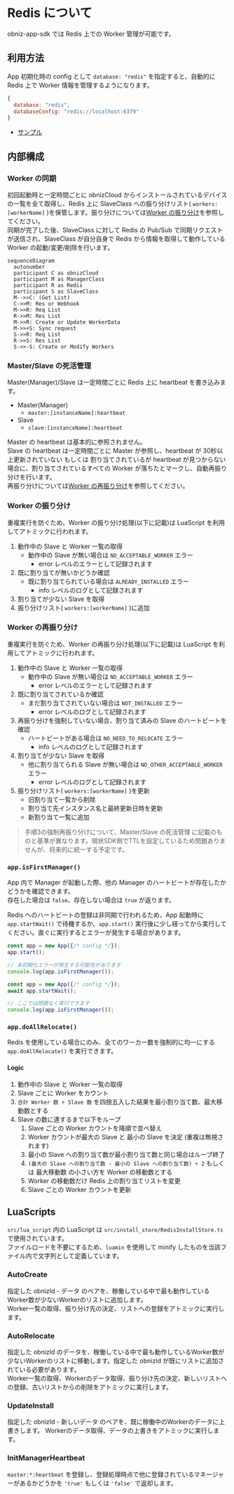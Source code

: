 # Redis について

obniz-app-sdk では Redis 上での Worker 管理が可能です。

## 利用方法

App 初期化時の config として `database: "redis"` を指定すると、自動的に Redis 上で Worker 情報を管理するようになります。

```javascript
{
  database: "redis",
  databaseConfig: "redis://localhost:6379"
}
```

- [サンプル](./examples/clustered/redis-multi-master)

## 内部構成

### Worker の同期

初回起動時と一定時間ごとに obnizCloud からインストールされているデバイスの一覧を全て取得し、Redis 上に SlaveClass への振り分けリスト( `workers:[workerName]` )を保管します。振り分けについては[Worker の振り分け](#worker-の振り分け)を参照してください。  
同期が完了した後、SlaveClass に対して Redis の Pub/Sub で同期リクエストが送信され、SlaveClass が自分自身で Redis から情報を取得して動作している Worker の起動/変更/削除を行います。

```mermaid
sequenceDiagram
  autonumber
  participant C as obnizCloud
  participant M as ManagerClass
  participant R as Redis
  participant S as SlaveClass
  M-->>C: (Get List)
  C->>M: Res or Webhook
  M->>R: Req List
  R->>M: Res List
  M->>R: Create or Update WorkerData
  M->>+S: Sync request
  S->>R: Req List
  R->>S: Res List
  S->>-S: Create or Modify Workers
```

### Master/Slave の死活管理

Master(Manager)/Slave は一定時間ごとに Redis 上に heartbeat を書き込みます。

- Master(Manager)
  - `master:[instanceName]:heartbeat`
- Slave
  - `slave:[instanceName]:heartbeat`

Master の heartbeat は基本的に参照されません。  
Slave の heartbeat は一定時間ごとに Master が参照し、heartbeat が 30秒以上更新されていない もしくは 割り当てされているが heartbeat が見つからない場合に、割り当てされているすべての Worker が落ちたとマークし、自動再振り分けを行います。  
再振り分けについては[Worker の再振り分け](#worker-の再振り分け)を参照してください。

### Worker の振り分け

重複実行を防ぐため、Worker の振り分け処理(以下に記載)は LuaScript を利用してアトミックに行われます。

1. 動作中の Slave と Worker 一覧の取得
   - 動作中の Slave が無い場合は `NO_ACCEPTABLE_WORKER` エラー
     - error レベルのエラーとして記録されます
2. 既に割り当てが無いかどうか確認
   - 既に割り当てられている場合は `ALREADY_INSTALLED` エラー
     - info レベルのログとして記録されます
3. 割り当てが少ない Slave を取得
4. 振り分けリスト( `workers:[workerName]` )に追加

### Worker の再振り分け

重複実行を防ぐため、Worker の再振り分け処理(以下に記載)は LuaScript を利用してアトミックに行われます。

1. 動作中の Slave と Worker 一覧の取得
   - 動作中の Slave が無い場合は `NO_ACCEPTABLE_WORKER` エラー
     - error レベルのエラーとして記録されます
2. 既に割り当てされているか確認
   - まだ割り当てされていない場合は `NOT_INSTALLED` エラー
     - error レベルのログとして記録されます
3. 再振り分けを強制していない場合、割り当て済みの Slave のハートビートを確認
   - ハートビートがある場合は `NO_NEED_TO_RELOCATE` エラー
     - info レベルのログとして記録されます
4. 割り当てが少ない Slave を取得
   - 他に割り当てられる Slave が無い場合は `NO_OTHER_ACCEPTABLE_WORKER` エラー
     - error レベルのログとして記録されます
5. 振り分けリスト( `workers:[workerName]` )を更新
   - 旧割り当て一覧から削除
   - 割り当て先インスタンス名と最終更新日時を更新
   - 新割り当て一覧に追加

> 手順3の強制再振り分けについて、Master/Slave の死活管理 に記載のものと基準が異なります。現状SDK側でTTLを設定しているため問題ありませんが、将来的に統一する予定です。

### `app.isFirstManager()`

App 内で Manager が起動した際、他の Manager のハートビートが存在したかどうかを確認できます。  
存在した場合は `false`、存在しない場合は `true` が返ります。  

Redis へのハートビートの登録は非同期で行われるため、App 起動時に `app.startWait()` で待機するか、`app.start()` 実行後に少し経ってから実行してください。直ぐに実行するとエラーが発生する場合があります。

```typescript
const app = new App({/* config */});
app.start();

// 未初期化エラーが発生する可能性があります
console.log(app.isFirstManager());
```

```typescript
const app = new App({/* config */});
await app.startWait();

// ここでは問題なく実行できます
console.log(app.isFirstManager());
```

### `app.doAllRelocate()`

Redis を使用している場合にのみ、全てのワーカー数を強制的に均一にする `app.doAllRelocate()` を実行できます。

#### Logic

1. 動作中の Slave と Worker 一覧の取得
2. Slave ごとに Worker をカウント
3. `合計 Worker 数 ÷ Slave 数` を四捨五入した結果を最小割り当て数、最大移動数とする
4. Slave の数に達するまで以下をループ
   1. Slave ごとの Worker カウントを降順で並べ替え
   2. Worker カウントが最大の Slave と 最小の Slave を決定 (重複は無視されます)
   3. 最小の Slave への割り当て数が最小割り当て数と同じ場合はループ終了
   4. `(最大の Slave への割り当て数 - 最小の Slave への割り当て数) ÷ 2` もしくは 最大移動数 の小さい方を Worker の移動数とする
   5. Worker の移動数だけ Redis 上の割り当てリストを変更
   6. Slave ごとの Worker カウントを更新

## LuaScripts

`src/lua_script` 内の LuaScript は `src/install_store/RedisInstallStore.ts` で使用されています。  
ファイルロードを不要にするため、`luamin` を使用して minify したものを当該ファイル内で文字列として定義しています。

### AutoCreate
指定した obnizId - データ のペアを、稼働している中で最も動作しているWorker数が少ないWorkerのリストに追加します。  
Worker一覧の取得、振り分け先の決定、リストへの登録をアトミックに実行します。

### AutoRelocate
指定した obnizId のデータを、稼働している中で最も動作しているWorker数が少ないWorkerのリストに移動します。指定した obnizId が既にリストに追加されている必要があります。  
Worker一覧の取得、Workerのデータ取得、振り分け先の決定、新しいリストへの登録、古いリストからの削除をアトミックに実行します。

### UpdateInstall
指定した obnizId - 新しいデータ のペアを、既に稼働中のWorkerのデータに上書きします。
Workerのデータ取得、データの上書きをアトミックに実行します。

### InitManagerHeartbeat
`master:*:heartbeat` を登録し、登録処理時点で他に登録されているマネージャーがあるかどうかを `'true'` もしくは `'false'` で返却します。